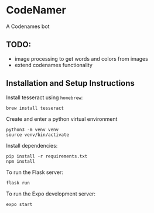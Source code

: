 # CodeNamer
A Codenames bot

## TODO:
- image processing to get words and colors from images
- extend codenames functionality


## Installation and Setup Instructions
Install tesseract using `homebrew`:
```
brew install tesseract
```

Create and enter a python virtual environment
```
python3 -m venv venv
source venv/bin/activate
```

Install dependencies:
```
pip install -r requirements.txt
npm install
```

To run the Flask server:
```
flask run
```

To run the Expo development server:
```
expo start
```
